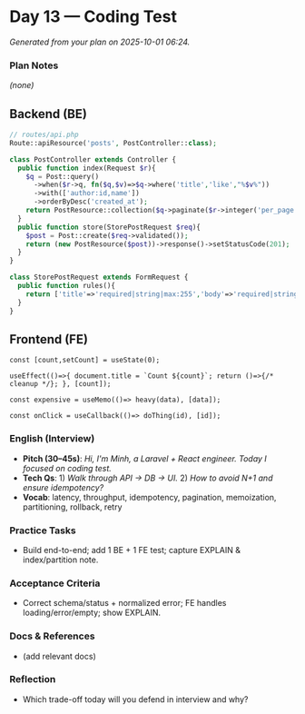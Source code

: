 # Day 13 — Coding Test

_Generated from your plan on 2025-10-01 06:24._

### Plan Notes
_(none)_

## Backend (BE)

```php
// routes/api.php
Route::apiResource('posts', PostController::class);
```

```php
class PostController extends Controller {
  public function index(Request $r){
    $q = Post::query()
      ->when($r->q, fn($q,$v)=>$q->where('title','like',"%$v%"))
      ->with(['author:id,name'])
      ->orderByDesc('created_at');
    return PostResource::collection($q->paginate($r->integer('per_page',20)));
  }
  public function store(StorePostRequest $req){
    $post = Post::create($req->validated());
    return (new PostResource($post))->response()->setStatusCode(201);
  }
}
```

```php
class StorePostRequest extends FormRequest {
  public function rules(){
    return ['title'=>'required|string|max:255','body'=>'required|string','author_id'=>'required|integer|exists:users,id'];
  }
}
```

## Frontend (FE)

```tsx
const [count,setCount] = useState(0);
```

```tsx
useEffect(()=>{ document.title = `Count ${count}`; return ()=>{/* cleanup */}; }, [count]);
```

```tsx
const expensive = useMemo(()=> heavy(data), [data]);
```

```tsx
const onClick = useCallback(()=> doThing(id), [id]);
```

### English (Interview)
- **Pitch (30–45s)**: *Hi, I'm Minh, a Laravel + React engineer. Today I focused on coding test.*
- **Tech Qs**: 1) *Walk through API → DB → UI.* 2) *How to avoid N+1 and ensure idempotency?*
- **Vocab**: latency, throughput, idempotency, pagination, memoization, partitioning, rollback, retry


### Practice Tasks
- Build end-to-end; add 1 BE + 1 FE test; capture EXPLAIN & index/partition note.

### Acceptance Criteria
- Correct schema/status + normalized error; FE handles loading/error/empty; show EXPLAIN.

### Docs & References
- (add relevant docs)

### Reflection
- Which trade-off today will you defend in interview and why?